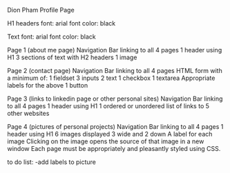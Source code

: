 Dion Pham Profile Page

H1 headers
font: arial
font color: black


Text
font: arial
font color: black


Page 1 (about me page)
Navigation Bar linking to all 4 pages
1 header using H1
3 sections of text with H2 headers
1 image

Page 2 (contact page)
Navigation Bar linking to all 4 pages
HTML form with a minimum of:
1 fieldset
3 inputs
2 text
1 checkbox
1 textarea
Appropriate labels for the above
1 button

Page 3 (links to linkedin page or other personal sites)
Navigation Bar linking to all 4 pages
1 header using H1
1 ordered or unordered list of links to 5 other websites


Page 4 (pictures of personal projects)
Navigation Bar linking to all 4 pages
1 header using H1
6 images displayed 3 wide and 2 down
A label for each image
Clicking on the image opens the source of that image in a new window
Each page must be appropriately and pleasantly styled using CSS.


to do list:
-add labels to picture
